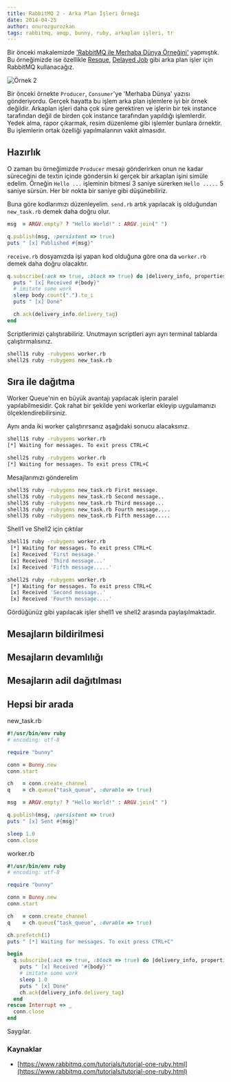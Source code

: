 ```yaml
---
title: RabbitMQ 2 - Arka Plan İşleri Örneği
date: 2014-04-25
author: onurozgurozkan
tags: rabbitmq, amqp, bunny, ruby, arkaplan işleri, tr
---
```


Bir önceki makalemizde ['RabbitMQ ile Merhaba Dünya Örneğini'](http://lab2023.com/rabbitmq-hello-world-ornegi.html)
yapmıştık. Bu örneğimizde ise özellikle [Resque](https://github.com/resque/resque), [Delayed Job](https://github.com/collectiveidea/delayed_job/tree/master)
gibi arka plan işler için RabbitMQ kullanacağız.

![Örnek 2](articles/2014-04-25-rabbitmq.png)

Bir önceki örnekte `Producer`, `Consumer`'ye 'Merhaba Dünya' yazısı gönderiyordu. Gerçek hayatta bu işlem arka plan
işlemlere iyi bir örnek değildir. Arkaplan işleri daha çok süre gerektiren ve işlerin bir tek instance tarafından
değil de birden çok instance tarafından yapıldığı işlemlerdir. Yedek alma, rapor çıkarmak, resim düzenleme gibi işlemler
bunlara örnektir. Bu işlemlerin ortak özelliği yapılmalarının vakit almasıdır.

## Hazırlık

O zaman bu örneğimizde `Producer` mesajı gönderirken onun ne kadar süreceğini de textin içinde göndersin ki gerçek bir
arkaplan işini simüle edelim. Örneğin `Hello ...` işleminin bitmesi 3 saniye sürerken `Hello .....` 5 saniye sürsün.
Her bir nokta bir saniye gibi düşünebiliriz.

Buna göre kodlarımızı düzenleyelim. `send.rb` artık yapılacak iş olduğundan `new_task.rb` demek daha doğru olur.

```ruby
msg  = ARGV.empty? ? "Hello World!" : ARGV.join(" ")

q.publish(msg, :persistent => true)
puts " [x] Published #{msg}"
```

`receive.rb` dosyamızda işi yapan kod olduğuna göre ona da `worker.rb` demek daha doğru olacaktır.

```ruby
q.subscribe(:ack => true, :block => true) do |delivery_info, properties, body|
  puts " [x] Received #{body}"
  # imitate some work
  sleep body.count(".").to_i
  puts " [x] Done"

  ch.ack(delivery_info.delivery_tag)
end
```

Scriptlerimizi çalıştırabiliriz. Unutmayın scriptleri ayrı ayrı terminal tablarda çalıştırmalısınız.

```bash
shell1$ ruby -rubygems worker.rb
shell2$ ruby -rubygems new_task.rb
```

## Sıra ile dağıtma

Worker Queue'nin en büyük avantajı yapılacak işlerin paralel yapılabilmesidir. Çok rahat bir şekilde yeni workerlar ekleyip uygulamanızı ölçeklendirebilirsiniz.

Aynı anda iki worker çalıştırırsanız aşağıdaki sonucu alacaksınız.

```bash
shell1$ ruby -rubygems worker.rb
[*] Waiting for messages. To exit press CTRL+C
```

```bash
shell2$ ruby -rubygems worker.rb
[*] Waiting for messages. To exit press CTRL+C
```

 Mesajlarımızı gönderelim

```bash
shell3$ ruby -rubygems new_task.rb First message.
shell3$ ruby -rubygems new_task.rb Second message..
shell3$ ruby -rubygems new_task.rb Third message...
shell3$ ruby -rubygems new_task.rb Fourth message....
shell3$ ruby -rubygems new_task.rb Fifth message.....
```

Shell1 ve Shell2 için çıktılar

```bash
shell1$ ruby -rubygems worker.rb
 [*] Waiting for messages. To exit press CTRL+C
 [x] Received 'First message.'
 [x] Received 'Third message...'
 [x] Received 'Fifth message.....'
```

```bash
shell2$ ruby -rubygems worker.rb
 [*] Waiting for messages. To exit press CTRL+C
 [x] Received 'Second message..'
 [x] Received 'Fourth message....'
```

Gördüğünüz gibi yapılacak işler shell1 ve shell2 arasında paylaşılmaktadir.

## Mesajların bildirilmesi



## Mesajların devamlılığı

## Mesajların adil dağıtılması

## Hepsi bir arada

new_task.rb

```ruby
#!/usr/bin/env ruby
# encoding: utf-8

require "bunny"

conn = Bunny.new
conn.start

ch   = conn.create_channel
q    = ch.queue("task_queue", :durable => true)

msg  = ARGV.empty? ? "Hello World!" : ARGV.join(" ")

q.publish(msg, :persistent => true)
puts " [x] Sent #{msg}"

sleep 1.0
conn.close
```

worker.rb

```ruby
#!/usr/bin/env ruby
# encoding: utf-8

require "bunny"

conn = Bunny.new
conn.start

ch   = conn.create_channel
q    = ch.queue("task_queue", :durable => true)

ch.prefetch(1)
puts " [*] Waiting for messages. To exit press CTRL+C"

begin
  q.subscribe(:ack => true, :block => true) do |delivery_info, properties, body|
    puts " [x] Received '#{body}'"
    # imitate some work
    sleep 1.0
    puts " [x] Done"
    ch.ack(delivery_info.delivery_tag)
  end
rescue Interrupt => _
  conn.close
end
```

Saygılar.

### Kaynaklar

* [https://www.rabbitmq.com/tutorials/tutorial-one-ruby.html](https://www.rabbitmq.com/tutorials/tutorial-one-ruby.html)
